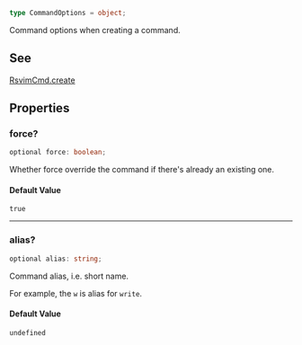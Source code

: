 ```ts
type CommandOptions = object;
```

Command options when creating a command.

## See

[RsvimCmd.create](../../../classes/RsvimCmd.md#create)

## Properties

### force?

```ts
optional force: boolean;
```

Whether force override the command if there's already an existing one.

#### Default Value

`true`

***

### alias?

```ts
optional alias: string;
```

Command alias, i.e. short name.

For example, the `w` is alias for `write`.

#### Default Value

`undefined`
